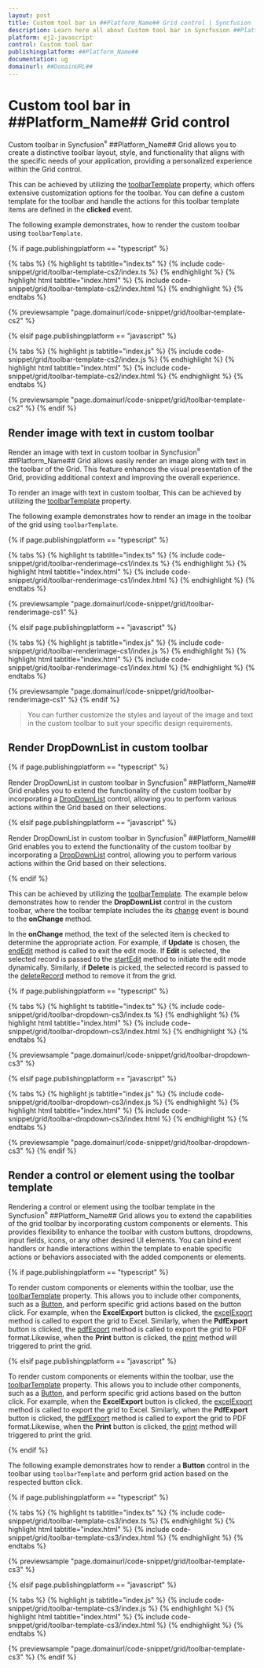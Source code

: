 ```yaml
---
layout: post
title: Custom tool bar in ##Platform_Name## Grid control | Syncfusion
description: Learn here all about Custom tool bar in Syncfusion ##Platform_Name## Grid control of Syncfusion Essential JS 2 and more.
platform: ej2-javascript
control: Custom tool bar 
publishingplatform: ##Platform_Name##
documentation: ug
domainurl: ##DomainURL##
---
```


# Custom tool bar in ##Platform_Name## Grid control

Custom toolbar in Syncfusion<sup style="font-size:70%">&reg;</sup> ##Platform_Name## Grid allows you to create a distinctive toolbar layout, style, and functionality that aligns with the specific needs of your application, providing a personalized experience within the Grid control.

This can be achieved by utilizing the [toolbarTemplate](../../api/grid/#toolbartemplate) property, which offers extensive customization options for the toolbar. You can define a custom template for the toolbar and handle the actions for this toolbar template items are defined in the **clicked** event.

The following example demonstrates, how to render the custom toolbar using `toolbarTemplate`.

{% if page.publishingplatform == "typescript" %}

 {% tabs %}
{% highlight ts tabtitle="index.ts" %}
{% include code-snippet/grid/toolbar-template-cs2/index.ts %}
{% endhighlight %}
{% highlight html tabtitle="index.html" %}
{% include code-snippet/grid/toolbar-template-cs2/index.html %}
{% endhighlight %}
{% endtabs %}
        
{% previewsample "page.domainurl/code-snippet/grid/toolbar-template-cs2" %}

{% elsif page.publishingplatform == "javascript" %}

{% tabs %}
{% highlight js tabtitle="index.js" %}
{% include code-snippet/grid/toolbar-template-cs2/index.js %}
{% endhighlight %}
{% highlight html tabtitle="index.html" %}
{% include code-snippet/grid/toolbar-template-cs2/index.html %}
{% endhighlight %}
{% endtabs %}

{% previewsample "page.domainurl/code-snippet/grid/toolbar-template-cs2" %}
{% endif %}

## Render image with text in custom toolbar

Render an image with text in custom toolbar in Syncfusion<sup style="font-size:70%">&reg;</sup> ##Platform_Name## Grid allows easily render an image along with text in the toolbar of the Grid. This feature enhances the visual presentation of the Grid, providing additional context and improving the overall experience.

To render an image with text in custom toolbar, This can be achieved by utilizing the [toolbarTemplate](../../api/grid/#toolbartemplate) property.

The following example demonstrates how to render an image in the toolbar of the grid using `toolbarTemplate`.

{% if page.publishingplatform == "typescript" %}

 {% tabs %}
{% highlight ts tabtitle="index.ts" %}
{% include code-snippet/grid/toolbar-renderimage-cs1/index.ts %}
{% endhighlight %}
{% highlight html tabtitle="index.html" %}
{% include code-snippet/grid/toolbar-renderimage-cs1/index.html %}
{% endhighlight %}
{% endtabs %}
        
{% previewsample "page.domainurl/code-snippet/grid/toolbar-renderimage-cs1" %}

{% elsif page.publishingplatform == "javascript" %}

{% tabs %}
{% highlight js tabtitle="index.js" %}
{% include code-snippet/grid/toolbar-renderimage-cs1/index.js %}
{% endhighlight %}
{% highlight html tabtitle="index.html" %}
{% include code-snippet/grid/toolbar-renderimage-cs1/index.html %}
{% endhighlight %}
{% endtabs %}

{% previewsample "page.domainurl/code-snippet/grid/toolbar-renderimage-cs1" %}
{% endif %}

> You can further customize the styles and layout of the image and text in the custom toolbar to suit your specific design requirements.

## Render DropDownList in custom toolbar

{% if page.publishingplatform == "typescript" %}
 
Render DropDownList in custom toolbar in Syncfusion<sup style="font-size:70%">&reg;</sup> ##Platform_Name## Grid enables you to extend the functionality of the custom toolbar by incorporating a [DropDownList](../../drop-down-list/getting-started) control, allowing you to perform various actions within the Grid based on their selections.

 {% elsif page.publishingplatform == "javascript" %}
 
Render DropDownList in custom toolbar in Syncfusion<sup style="font-size:70%">&reg;</sup> ##Platform_Name## Grid enables you to extend the functionality of the custom toolbar by incorporating a [DropDownList](../../drop-down-list/es5-getting-started) control, allowing you to perform various actions within the Grid based on their selections.

{% endif %}

This can be achieved by utilizing the [toolbarTemplate](../../api/grid/#toolbartemplate). The example below demonstrates how to render the **DropDownList** control in the custom toolbar, where the toolbar template includes the its [change](../../api/drop-down-list#change) event is bound to the **onChange** method.

In the **onChange** method, the text of the selected item is checked to determine the appropriate action. For example, if **Update** is chosen, the [endEdit](../../api/grid#endedit) method is called to exit the edit mode. If **Edit** is selected, the selected record is passed to the [startEdit](../../api/grid#startedit) method to initiate the edit mode dynamically. Similarly, if **Delete** is picked, the selected record is passed to the [deleteRecord](../../api/grid#deleterecord) method to remove it from the grid.

{% if page.publishingplatform == "typescript" %}

 {% tabs %}
{% highlight ts tabtitle="index.ts" %}
{% include code-snippet/grid/toolbar-dropdown-cs3/index.ts %}
{% endhighlight %}
{% highlight html tabtitle="index.html" %}
{% include code-snippet/grid/toolbar-dropdown-cs3/index.html %}
{% endhighlight %}
{% endtabs %}
        
{% previewsample "page.domainurl/code-snippet/grid/toolbar-dropdown-cs3" %}

{% elsif page.publishingplatform == "javascript" %}

{% tabs %}
{% highlight js tabtitle="index.js" %}
{% include code-snippet/grid/toolbar-dropdown-cs3/index.js %}
{% endhighlight %}
{% highlight html tabtitle="index.html" %}
{% include code-snippet/grid/toolbar-dropdown-cs3/index.html %}
{% endhighlight %}
{% endtabs %}

{% previewsample "page.domainurl/code-snippet/grid/toolbar-dropdown-cs3" %}
{% endif %}

## Render a control or element using the toolbar template

Rendering a control or element using the toolbar template in the Syncfusion<sup style="font-size:70%">&reg;</sup> ##Platform_Name## Grid allows you to extend the capabilities of the grid toolbar by incorporating custom components or elements. This provides flexibility to enhance the toolbar with custom buttons, dropdowns, input fields, icons, or any other desired UI elements. You can bind event handlers or handle interactions within the template to enable specific actions or behaviors associated with the added components or elements.

{% if page.publishingplatform == "typescript" %}
 
To render custom components or elements within the toolbar, use the [toolbarTemplate](../../api/grid/#toolbartemplate) property. This allows you to include other components, such as a [Button](../../button/getting-started), and perform specific grid actions based on the button click. For example, when the **ExcelExport** button is clicked, the [excelExport](../../api/grid/#excelexport) method is called to export the grid to Excel. Similarly, when the **PdfExport** button is clicked, the [pdfExport](../../api/grid/#pdfexport) method is called to export the grid to PDF format.Likewise, when the **Print** button is clicked, the [print](../../api/grid/#print) method will triggered to print the grid.

 {% elsif page.publishingplatform == "javascript" %}
 
To render custom components or elements within the toolbar, use the [toolbarTemplate](../../api/grid/#toolbartemplate) property. This allows you to include other components, such as a [Button](../../button/es5-getting-started), and perform specific grid actions based on the button click. For example, when the **ExcelExport** button is clicked, the [excelExport](../../api/grid/#excelexport) method is called to export the grid to Excel. Similarly, when the **PdfExport** button is clicked, the [pdfExport](../../api/grid/#pdfexport) method is called to export the grid to PDF format.Likewise, when the **Print** button is clicked, the [print](../../api/grid/#print) method will triggered to print the grid.

{% endif %}

The following example demonstrates how to render a **Button** control in the toolbar using `toolbarTemplate` and perform grid action based on the respected button click.

{% if page.publishingplatform == "typescript" %}

 {% tabs %}
{% highlight ts tabtitle="index.ts" %}
{% include code-snippet/grid/toolbar-template-cs3/index.ts %}
{% endhighlight %}
{% highlight html tabtitle="index.html" %}
{% include code-snippet/grid/toolbar-template-cs3/index.html %}
{% endhighlight %}
{% endtabs %}
        
{% previewsample "page.domainurl/code-snippet/grid/toolbar-template-cs3" %}

{% elsif page.publishingplatform == "javascript" %}

{% tabs %}
{% highlight js tabtitle="index.js" %}
{% include code-snippet/grid/toolbar-template-cs3/index.js %}
{% endhighlight %}
{% highlight html tabtitle="index.html" %}
{% include code-snippet/grid/toolbar-template-cs3/index.html %}
{% endhighlight %}
{% endtabs %}

{% previewsample "page.domainurl/code-snippet/grid/toolbar-template-cs3" %}
{% endif %}